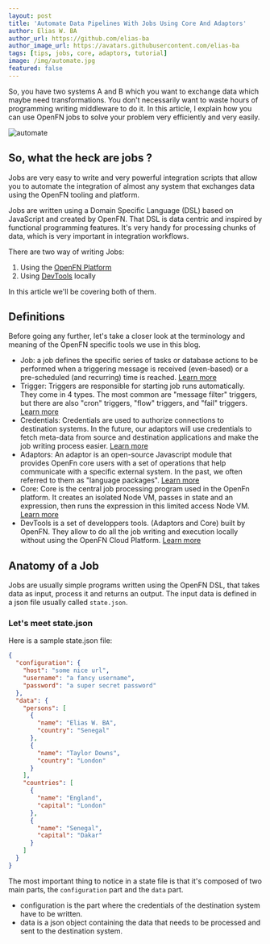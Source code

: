 ```yaml
---
layout: post
title: 'Automate Data Pipelines With Jobs Using Core And Adaptors'
author: Elias W. BA
author_url: https://github.com/elias-ba
author_image_url: https://avatars.githubusercontent.com/elias-ba
tags: [tips, jobs, core, adaptors, tutorial]
image: /img/automate.jpg
featured: false
---
```


So, you have two systems A and B which you want to exchange data which maybe
need transformations. You don't necessarily want to waste hours of programming
writing middleware to do it. In this article, I explain how you can use OpenFN
jobs to solve your problem very efficiently and very easily.

<!--truncate-->

![automate](/img/automate.jpg)

## So, what the heck are jobs ?

Jobs are very easy to write and very powerful integration scripts that allow you
to automate the integration of almost any system that exchanges data using the
OpenFN tooling and platform.

Jobs are written using a Domain Specific Language (DSL) based on JavaScript and
created by OpenFN. That DSL is data centric and inspired by functional
programming features. It's very handy for processing chunks of data, which is
very important in integration workflows.

There are two way of writing Jobs:

1. Using the [OpenFN Platform](www.openfn.org/how)
2. Using [DevTools](https://docs.openfn.org/documentation/devtools/home) locally

In this article we'll be covering both of them.

## Definitions

Before going any further, let's take a closer look at the terminology and
meaning of the OpenFN specific tools we use in this blog.

- Job: a job defines the specific series of tasks or database actions to be
  performed when a triggering message is received (even-based) or a
  pre-scheduled (and recurring) time is reached.
  [Learn more](https://docs.openfn.org/documentation/build/jobs)
- Trigger: Triggers are responsible for starting job runs automatically. They
  come in 4 types. The most common are "message filter" triggers, but there are
  also "cron" triggers, "flow" triggers, and "fail" triggers.
  [Learn more](https://docs.openfn.org/documentation/build/triggers)
- Credentials: Credentials are used to authorize connections to destination
  systems. In the future, our adaptors will use credentials to fetch meta-data
  from source and destination applications and make the job writing process
  easier. [Learn more](https://docs.openfn.org/documentation/build/credentials)
- Adaptors: An adaptor is an open-source Javascript module that provides OpenFn
  core users with a set of operations that help communicate with a specific
  external system. In the past, we often referred to them as "language
  packages". [Learn more](https://docs.openfn.org/documentation/build/adaptors)
- Core: Core is the central job processing program used in the OpenFn platform.
  It creates an isolated Node VM, passes in state and an expression, then runs
  the expression in this limited access Node VM.
  [Learn more](https://github.com/OpenFn/core)
- DevTools is a set of developpers tools. (Adaptors and Core) built by OpenFN.
  They allow to do all the job writing and execution locally without using the
  OpenFN Cloud Platform.
  [Learn more](https://docs.openfn.org/documentation/devtools/home)

## Anatomy of a Job

Jobs are usually simple programs written using the OpenFN DSL, that takes data
as input, process it and returns an output. The input data is defined in a json
file usually called `state.json`.

### Let's meet state.json

Here is a sample state.json file:

```json
{
  "configuration": {
    "host": "some nice url",
    "username": "a fancy username",
    "password": "a super secret password"
  },
  "data": {
    "persons": [
      {
        "name": "Elias W. BA",
        "country": "Senegal"
      },
      {
        "name": "Taylor Downs",
        "country": "London"
      }
    ],
    "countries": [
      {
        "name": "England",
        "capital": "London"
      },
      {
        "name": "Senegal",
        "capital": "Dakar"
      }
    ]
  }
}
```

The most important thing to notice in a state file is that it's composed of two
main parts, the `configuration` part and the `data` part.

- configuration is the part where the credentials of the destination system have
  to be written.
- data is a json object containing the data that needs to be processed and sent
  to the destination system.
